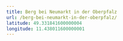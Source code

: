 ```yaml
---
title: Berg bei Neumarkt in der Oberpfalz
url: /berg-bei-neumarkt-in-der-oberpfalz/
latitude: 49.331841600000004
longitude: 11.438011600000001
---
```

